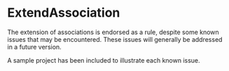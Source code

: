 # ExtendAssociation

The extension of associations is endorsed as a rule, despite some known issues that may be encountered. These issues will generally be addressed in a future version.

A sample project has been included to illustrate each known issue.